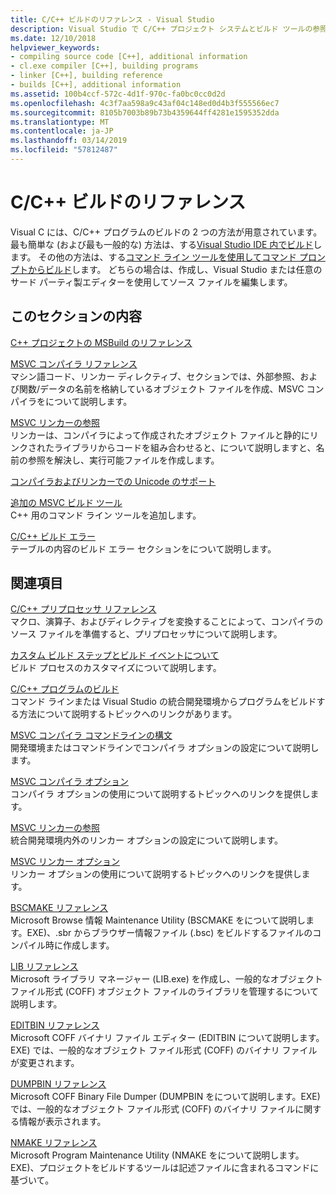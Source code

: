 ```yaml
---
title: C/C++ ビルドのリファレンス - Visual Studio
description: Visual Studio で C/C++ プロジェクト システムとビルド ツールの参照コンテンツです。
ms.date: 12/10/2018
helpviewer_keywords:
- compiling source code [C++], additional information
- cl.exe compiler [C++], building programs
- linker [C++], building reference
- builds [C++], additional information
ms.assetid: 100b4ccf-572c-4d1f-970c-fa0bc0cc0d2d
ms.openlocfilehash: 4c3f7aa598a9c43af04c148ed0d4b3f555566ec7
ms.sourcegitcommit: 8105b7003b89b73b4359644ff4281e1595352dda
ms.translationtype: MT
ms.contentlocale: ja-JP
ms.lasthandoff: 03/14/2019
ms.locfileid: "57812487"
---
```

# <a name="cc-building-reference"></a>C/C++ ビルドのリファレンス

Visual C には、C/C++ プログラムのビルドの 2 つの方法が用意されています。 最も簡単な (および最も一般的な) 方法は、する[Visual Studio IDE 内でビルド](../creating-and-managing-visual-cpp-projects.md)します。 その他の方法は、する[コマンド ライン ツールを使用してコマンド プロンプトからビルド](../building-on-the-command-line.md)します。 どちらの場合は、作成し、Visual Studio または任意のサード パーティ製エディターを使用してソース ファイルを編集します。

## <a name="in-this-section"></a>このセクションの内容

[C++ プロジェクトの MSBuild のリファレンス](msbuild-visual-cpp-overview.md)

[MSVC コンパイラ リファレンス](compiling-a-c-cpp-program.md)<br/>
マシン語コード、リンカー ディレクティブ、セクションでは、外部参照、および関数/データの名前を格納しているオブジェクト ファイルを作成、MSVC コンパイラをについて説明します。

[MSVC リンカーの参照](linking.md)<br/>
リンカーは、コンパイラによって作成されたオブジェクト ファイルと静的にリンクされたライブラリからコードを組み合わせると、について説明しますと、名前の参照を解決し、実行可能ファイルを作成します。

[コンパイラおよびリンカーでの Unicode のサポート](unicode-support-in-the-compiler-and-linker.md)

[追加の MSVC ビルド ツール](c-cpp-build-tools.md)<br/>
C++ 用のコマンド ライン ツールを追加します。

[C/C++ ビルド エラー](../../error-messages/compiler-errors-1/c-cpp-build-errors.md)<br/>
テーブルの内容のビルド エラー セクションをについて説明します。

## <a name="related-sections"></a>関連項目

[C/C++ プリプロセッサ リファレンス](../../preprocessor/c-cpp-preprocessor-reference.md)<br/>
マクロ、演算子、およびディレクティブを変換することによって、コンパイラのソース ファイルを準備すると、プリプロセッサについて説明します。

[カスタム ビルド ステップとビルド イベントについて](../understanding-custom-build-steps-and-build-events.md)<br/>
ビルド プロセスのカスタマイズについて説明します。

[C/C++ プログラムのビルド](../projects-and-build-systems-cpp.md)<br/>
コマンド ラインまたは Visual Studio の統合開発環境からプログラムをビルドする方法について説明するトピックへのリンクがあります。

[MSVC コンパイラ コマンドラインの構文](compiler-command-line-syntax.md)<br/>
開発環境またはコマンドラインでコンパイラ オプションの設定について説明します。

[MSVC コンパイラ オプション](compiler-options.md)<br/>
コンパイラ オプションの使用について説明するトピックへのリンクを提供します。

[MSVC リンカーの参照](linking.md)<br/>
統合開発環境内外のリンカー オプションの設定について説明します。

[MSVC リンカー オプション](linker-options.md)<br/>
リンカー オプションの使用について説明するトピックへのリンクを提供します。

[BSCMAKE リファレンス](bscmake-reference.md)<br/>
Microsoft Browse 情報 Maintenance Utility (BSCMAKE をについて説明します。EXE)、.sbr からブラウザー情報ファイル (.bsc) をビルドするファイルのコンパイル時に作成します。

[LIB リファレンス](lib-reference.md)<br/>
Microsoft ライブラリ マネージャー (LIB.exe) を作成し、一般的なオブジェクト ファイル形式 (COFF) オブジェクト ファイルのライブラリを管理するについて説明します。

[EDITBIN リファレンス](editbin-reference.md)<br/>
Microsoft COFF バイナリ ファイル エディター (EDITBIN について説明します。EXE) では、一般的なオブジェクト ファイル形式 (COFF) のバイナリ ファイルが変更されます。

[DUMPBIN リファレンス](dumpbin-reference.md)<br/>
Microsoft COFF Binary File Dumper (DUMPBIN をについて説明します。EXE) では、一般的なオブジェクト ファイル形式 (COFF) のバイナリ ファイルに関する情報が表示されます。

[NMAKE リファレンス](nmake-reference.md)<br/>
Microsoft Program Maintenance Utility (NMAKE をについて説明します。EXE)、プロジェクトをビルドするツールは記述ファイルに含まれるコマンドに基づいて。
